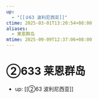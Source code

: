 ```yaml
---
up:
  - "[[②63 波利尼西亚]]"
ctime: 2025-03-01T13:20:54+08:00
aliases:
  - 莱恩群岛
mtime: 2025-09-09T12:37:06+08:00
---
```


# ②633 莱恩群岛

- up: [[②63 波利尼西亚]]
